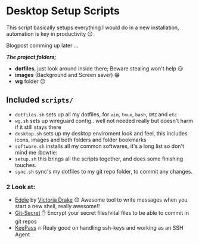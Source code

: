 # Desktop Setup Scripts

This script basically setups everything I would do in a new installation, automation is key in productivity :relieved:

Blogpost comming up later ...

**_The project folders;_**

+ **dotfiles**, just look around inside there; Beware stealing won't help :smirk:
+ **images** (Background and Screen saver) :grin:
+ **wg** folder :unamused:

## Included `scripts/`
* `dotfiles.sh` sets up all my dotfiles, for `vim`, `tmux`, `bash`, `OMZ` and `etc`
* `wg.sh` sets up wireguard config.. well not needed really but doesn't harm if it still stays there
* `desktop.sh` sets up my desktop enviroment look and feel, this includes icons, images and both folders and folder bookmarks
* `software.sh` installs all my common softwares, it's a long list so don't mind me :bowtie:
* `setup.sh` this brings all the scripts together, and does some finishing touches.
* `sync.sh` sync's my dotfiles to my git repo folder, to commit any changes.


### 2 Look at:
- [Eddie](https://github.com/victoriadrake/eddie-terminal) by [Victoria Drake](https://victoria.dev/)
	:blush: Awesome tool to write messages when you start a new shell, really awesome!!
- [Git-Secret](https://git-secret.io/)
	:raised_hand: Encrypt your secret files/vital files to be able to commit in git repos
- [KeePass](https://keepass.info/)
	:fire: Realy good on handling ssh-keys and working as an SSH Agent